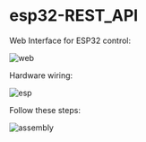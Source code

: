 # esp32-REST_API

Web Interface for ESP32 control:

![web](web_interface.jpg)


Hardware wiring:

![esp](esp.jpg)

Follow these steps:

![assembly](https://user-images.githubusercontent.com/85460283/199716977-d212d03a-50b4-4cee-9fca-b8ade1794599.png)

